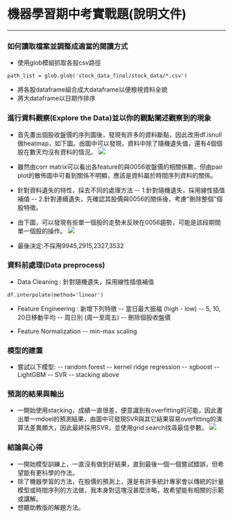 # 機器學習期中考實戰題(說明文件)
---
### 如何讀取檔案並調整成適當的閱讀方式
- 使用glob模組抓取各股csv路徑

```
path_list = glob.glob('stock_data_final/stock_data/*.csv')
```

- 將各股dataframe組合成大dataframe以便檢視資料全貌
- 將大dataframe以日期作排序

### 進行資料觀察(Explore the Data)並以你的觀點闡述觀察到的現象
- 首先畫出個股收盤價的序列圖後，發現有許多的資料斷點，因此改用df.isnull做heatmap，如下圖。由圖中可以發現，資料中除了隨機遺失值，還有4個個股在數天均沒有資料的情況。
![](https://i.imgur.com/NhYQZaR.png)
- 雖然由corr matrix可以看出各feature的與0056收盤價的相關係數，但由pair plot的散佈圖中可看到關係不明顯，應該是資料屬於時間序列資料的關係。
- 針對資料遺失的特性，採去不同的處理方法
-- 1.針對隨機遺失，採用線性插值補值
-- 2.針對連續遺失，先確認其股價與0056的關係後，考慮"刪除整個"個股特徵。

- 由下圖，可以發現有些單一個股的走勢未反映在0056趨勢，可能是該段期間單一個股的操作。
![](https://i.imgur.com/iaBYCRs.png)
- 最後決定:不採用9945,2915,2327,3532

### 資料前處理(Data preprocess)
- Data Cleaning : 針對隨機遺失，採用線性插值補值
```
df.interpolate(method='linear')
```
- Feature Engineering : 新增下列特徵
-- 當日最大振福 (high - low)
-- 5, 10, 20日移動平均
-- 周日別 (周一至周五)
-- 刪除個股收盤價

- Feature Normalization
-- min-max scaling

### 模型的建置
- 嘗試以下模型:
-- random forest
-- kernel ridge regression
-- xgboost
-- LightGBM
-- SVR
-- stacking above
### 預測的結果與輸出
- 一開始使用stacking，成績一直很差，便意識到有overfitting的可能，因此畫出單一mdoel的預測結果，由圖中可發現SVR與其它結果容易overfitting的演算法差異頗大，因此最終採用SVR，並使用grid search找尋最佳參數。
![](https://i.imgur.com/UrPnzaY.png)

### 結論與心得
- 一開始模型訓練上，一直沒有做到好結果，直到最後一個一個嘗試錯誤，但希望能有更科學的作法。
- 除了機器學習的方法，在股價的預測上，還是有許多統計專家會以傳統的計量模型或時間序列的方法做，我本身對這塊沒甚麼涉略，故希望能有相關的示範或講解。
- 想聽助教版的解題方法。

